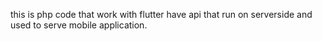 this is php code that work with flutter have api that run on serverside and used to serve mobile application. 
